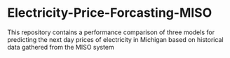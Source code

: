 # Electricity-Price-Forcasting-MISO
This repository contains a performance comparison of three models for predicting the next day prices of electricity in Michigan based on historical data gathered from the MISO system
